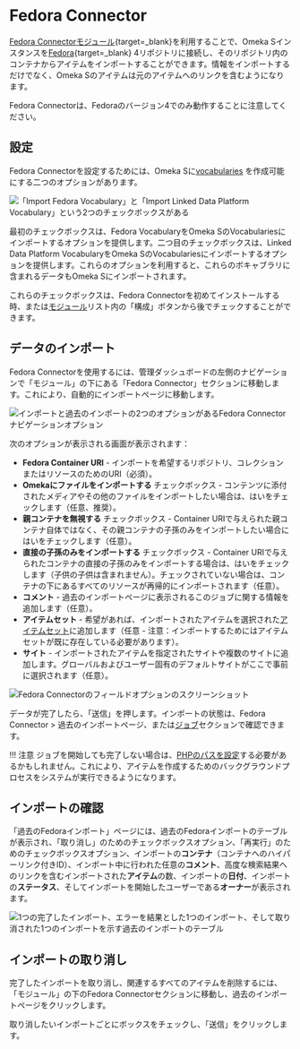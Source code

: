 # Fedora Connector

[Fedora Connectorモジュール](https://omeka.org/s/modules/FedoraConnector){target=_blank}を利用することで、Omeka Sインスタンスを[Fedora](https://duraspace.org/fedora/){target=_blank} 4リポジトリに接続し、そのリポジトリ内のコンテナからアイテムをインポートすることができます。情報をインポートするだけでなく、Omeka Sのアイテムは元のアイテムへのリンクを含むようになります。

Fedora Connectorは、Fedoraのバージョン4でのみ動作することに注意してください。

## 設定
Fedora Connectorを設定するためには、Omeka Sに[vocabularies](../content/vocabularies.md) を作成可能にする二つのオプションがあります。

![「Import Fedora Vocabulary」と「Import Linked Data Platform Vocabulary」という2つのチェックボックスがある](../modules/modulesfiles/fc_config.png)

最初のチェックボックスは、Fedora VocabularyをOmeka SのVocabulariesにインポートするオプションを提供します。二つ目のチェックボックスは、Linked Data Platform VocabularyをOmeka SのVocabulariesにインポートするオプションを提供します。これらのオプションを利用すると、これらのボキャブラリに含まれるデータもOmeka Sにインポートされます。

これらのチェックボックスは、Fedora Connectorを初めてインストールする時、または[モジュール](../modules/index.md#managing-modules)リスト内の「構成」ボタンから後でチェックすることができます。

## データのインポート
Fedora Connectorを使用するには、管理ダッシュボードの左側のナビゲーションで「モジュール」の下にある「Fedora Connector」セクションに移動します。これにより、自動的にインポートページに移動します。

![インポートと過去のインポートの2つのオプションがあるFedora Connectorナビゲーションオプション](../modules/modulesfiles/fc_nav.png)

次のオプションが表示される画面が表示されます：

* **Fedora Container URI** - インポートを希望するリポジトリ、コレクションまたはリソースのためのURI（必須）。
* **Omekaにファイルをインポートする** チェックボックス - コンテンツに添付されたメディアやその他のファイルをインポートしたい場合は、はいをチェックします（任意、推奨）。
* **親コンテナを無視する** チェックボックス - Container URIで与えられた親コンテナ自体ではなく、その親コンテナの子孫のみをインポートしたい場合にはいをチェックします（任意）。
* **直接の子孫のみをインポートする** チェックボックス - Container URIで与えられたコンテナの直接の子孫のみをインポートする場合は、はいをチェックします（子供の子供は含まれません）。チェックされていない場合は、コンテナの下にあるすべてのリソースが再帰的にインポートされます（任意）。
* **コメント** - 過去のインポートページに表示されるこのジョブに関する情報を追加します（任意）。
* **アイテムセット** - 希望があれば、インポートされたアイテムを選択された[アイテムセット](../content/item-sets.md)に追加します（任意 - 注意：インポートするためにはアイテムセットが既に存在している必要があります）。
* **サイト** - インポートされたアイテムを指定されたサイトや複数のサイトに追加します。グローバルおよびユーザー固有のデフォルトサイトがここで事前に選択されます（任意）。

![Fedora Connectorのフィールドオプションのスクリーンショット](../modules/modulesfiles/fc_options.png)

データが完了したら、「送信」を押します。インポートの状態は、Fedora Connector > 過去のインポートページ、または[ジョブ](../admin/jobs.md)セクションで確認できます。

!!! 注意
	ジョブを開始しても完了しない場合は、[PHPのパスを設定](../configuration.md#php-path)する必要があるかもしれません。これにより、アイテムを作成するためのバックグラウンドプロセスをシステムが実行できるようになります。

## インポートの確認

「過去のFedoraインポート」ページには、過去のFedoraインポートのテーブルが表示され、「取り消し」のためのチェックボックスオプション、「再実行」のためのチェックボックスオプション、インポートの**コンテナ**（コンテナへのハイパーリンク付きID）、インポート中に行われた任意の**コメント**、高度な検索結果へのリンクを含むインポートされた**アイテム**の数、インポートの**日付**、インポートの**ステータス**、そしてインポートを開始したユーザーである**オーナー**が表示されます。

![1つの完了したインポート、エラーを結果とした1つのインポート、そして取り消された1つのインポートを示す過去のインポートのテーブル](../modules/modulesfiles/fedora_past.png)

## インポートの取り消し
完了したインポートを取り消し、関連するすべてのアイテムを削除するには、「モジュール」の下のFedora Connectorセクションに移動し、過去のインポートページをクリックします。

取り消したいインポートごとにボックスをチェックし、「送信」をクリックします。